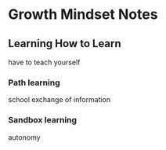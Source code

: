 

# Growth Mindset Notes

## Learning How to Learn
have to teach yourself
### Path learning
school
exchange of information
### Sandbox learning
autonomy
